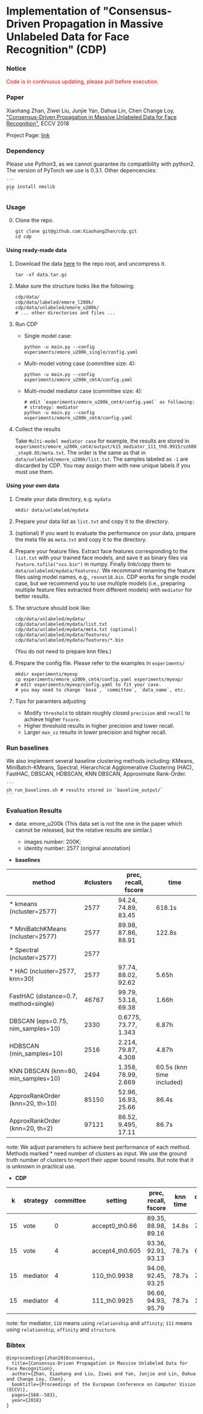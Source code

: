 # Implementation of "Consensus-Driven Propagation in Massive Unlabeled Data for Face Recognition" (CDP)

### Notice
<span style="color:red">Code is in continuous updating, please pull before execution.</span>

### Paper

Xiaohang Zhan, Ziwei Liu, Junjie Yan, Dahua Lin, Chen Change Loy, ["Consensus-Driven Propagation in Massive Unlabeled Data for Face Recognition"](http://openaccess.thecvf.com/content_ECCV_2018/papers/Xiaohang_Zhan_Consensus-Driven_Propagation_in_ECCV_2018_paper.pdf), ECCV 2018

Project Page:
[link](http://mmlab.ie.cuhk.edu.hk/projects/CDP/)

### Dependency
Please use Python3, as we cannot guarantee its compatibility with python2. The version of PyTorch we use is 0.3.1. Other depencencies:

    ```
    pip install nmslib
    ```

### Usage
0. Clone the repo.

    ```shell
    git clone git@github.com:XiaohangZhan/cdp.git
    cd cdp
    ```

#### Using ready-made data

1. Download the data [here](https://drive.google.com/open?id=1Fs8oN1JiGJRC93TkfDV-PaCeXQz-Htea) to the repo root, and uncompress it.

    ```shell
    tar -xf data.tar.gz
    ```

2. Make sure the structure looks like the following:

    ```shell
    cdp/data/
    cdp/data/labeled/emore_l200k/
    cdp/data/unlabeled/emore_u200k/
    # ... other directories and files ...
    ```

3. Run CDP

    * Single model case:

        ```shell
        python -u main.py --config experiments/emore_u200k_single/config.yaml
        ```

    * Multi-model voting case (committee size: 4):

        ```shell
        python -u main.py --config experiments/emore_u200k_cmt4/config.yaml
        ```

    * Multi-model mediator case (committee size: 4):

        ```shell
        # edit `experiments/emore_u200k_cmt4/config.yaml` as following:
        # strategy: mediator
        python -u main.py --config experiments/emore_u200k_cmt4/config.yaml
        ```

4. Collect the results

    Take `Multi-model mediator case` for example, the results are stored in `experiments/emore_u200k_cmt4/output/k15_mediator_111_th0.9915/sz600_step0.05/meta.txt`. The order is the same as that in `data/unlabeled/emore_u200k/list.txt`. The samples labeled as `-1` are discarded by CDP. You may assign them with new unique labels if you must use them.

#### Using your own data

1. Create your data directory, e.g. `mydata`

    ```shell
    mkdir data/unlabeled/mydata
    ```

2. Prepare your data list as `list.txt` and copy it to the directory.

3. (optional) If you want to evaluate the performance on your data, prepare the meta file as `meta.txt` and copy it to the directory.

4. Prepare your feature files. Extract face features corresponding to the `list.txt` with your trained face models, and save it as binary files via `feature.tofile("xxx.bin")` in numpy. Finally link/copy them to `data/unlabeled/mydata/features/`. We recommand renaming the feature files using model names, e.g., `resnet18.bin`. CDP works for single model case, but we recommend you to use multiple models (i.e., preparing multiple feature files extracted from different models) with `mediator` for better results.

5. The structure should look like:

    ```shell
    cdp/data/unlabeled/mydata/
    cdp/data/unlabeled/mydata/list.txt
    cdp/data/unlabeled/mydata/meta.txt (optional)
    cdp/data/unlabeled/mydata/features/
    cdp/data/unlabeled/mydata/features/*.bin
    ```

    (You do not need to prepare knn files.)

6. Prepare the config file. Please refer to the examples in `experiments/`

    ```shell
    mkdir experiments/myexp
    cp experiments/emore_u200k_cmt4/config.yaml experiments/myexp/
    # edit experiments/myexp/config.yaml to fit your case.
    # you may need to change `base`, `committee`, `data_name`, etc.
    ```

7. Tips for paramters adjusting
    * Modify `threshold` to obtain roughly closed `precision` and `recall` to achieve higher `fscore`.
    * Higher threshold results in higher precision and lower recall.
    * Larger `max_sz` results in lower precision and higher recall.

### Run baselines

We also implement several baseline clustering methods including: KMeans, MiniBatch-KMeans, Spectral, Hierarchical Agglomerative Clustering (HAC), FastHAC, DBSCAN, HDBSCAN, KNN DBSCAN, Approximate Rank-Order.

    ```
    sh run_baselines.sh # results stored in `baseline_output/`
    ```

### Evaluation Results

* data: emore_u200k (This data set is not the one in the paper which cannot be released, but the relative results are similar.)
    * images number: 200K;
    * identity number: 2577 (original annotation)

* **baselines**

| method                                | #clusters | prec, recall, fscore | time                      |
|---------------------------------------|-----------|----------------------|---------------------------|
| * kmeans (ncluster=2577)              | 2577      | 94.24, 74.89, 83.45  | 618.1s                    |
| * MiniBatchKMeans (ncluster=2577)     | 2577      | 89.98, 87.86, 88.91  | 122.8s                    |
| * Spectral (ncluster=2577)            | 2577      |                      |                           |
| * HAC (ncluster=2577, knn=30)         | 2577      | 97.74, 88.02, 92.62  | 5.65h                     |
| FastHAC (distance=0.7, method=single) | 46767     | 99.79, 53.18, 69.38  | 1.66h                     |
| DBSCAN (eps=0.75, nim_samples=10)     | 2330      | 0.6775, 73.77, 1.343 | 6.87h                     |
| HDBSCAN (min_samples=10)              | 2516      | 2.214, 79.87, 4.308  | 4.87h                     |
| KNN DBSCAN (knn=80, min_samples=10)   | 2494      | 1.358, 78.99, 2.669  | 60.5s (knn time included) |
| ApproxRankOrder (knn=20, th=10)       | 85150     | 52.96, 16.93, 25.66  | 86.4s                     |
| ApproxRankOrder (knn=20, th=2)        | 97121     | 86.52, 9.495, 17.11  | 86.7s                     |

note: We adjust parameters to achieve best performance of each method. Methods marked * need number of clusters as input. We use the ground truth number of clusters to report their upper bound results. But note that it is unknown in practical use.

* **CDP**

| k  | strategy | committee | setting         | prec, recall, fscore | knn time | cluster time | total time |
|----|----------|-----------|-----------------|----------------------|----------|--------------|------------|
| 15 | vote     |     0     | accept0_th0.66  | 89.35, 88.98, 89.16  |   14.8s  |     7.7s     |    22.5s   |
| 15 | vote     |     4     | accept4_th0.605 | 93.36, 92.91, 93.13  |   78.7s  |     6.0s     |    84.7s   |
| 15 | mediator |     4     | 110_th0.9938    | 94.06, 92.45, 93.25  |   78.7s  |     77.7s    |   156.4s   |
| 15 | mediator |     4     | 111_th0.9925    | 96.66, 94.93, 95.79  |   78.7s  |    137.8s    |   216.5s   |

note: for mediator, `110` means using `relationship` and `affinity`; `111` means using `relationship`, `affinity` and `structure`.

### Bibtex
```
@inproceedings{zhan2018consensus,
  title={Consensus-Driven Propagation in Massive Unlabeled Data for Face Recognition},
  author={Zhan, Xiaohang and Liu, Ziwei and Yan, Junjie and Lin, Dahua and Change Loy, Chen},
  booktitle={Proceedings of the European Conference on Computer Vision (ECCV)},
  pages={568--583},
  year={2018}
}
```
